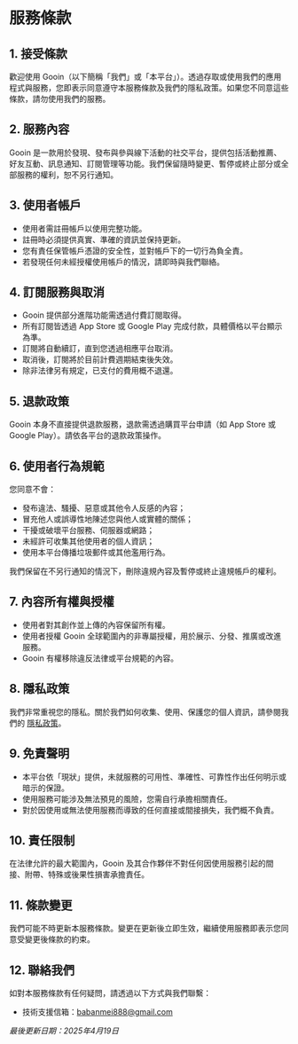 # 服務條款

## 1. 接受條款

歡迎使用 Gooin（以下簡稱「我們」或「本平台」）。透過存取或使用我們的應用程式與服務，您即表示同意遵守本服務條款及我們的隱私政策。如果您不同意這些條款，請勿使用我們的服務。

## 2. 服務內容

Gooin 是一款用於發現、發布與參與線下活動的社交平台，提供包括活動推薦、好友互動、訊息通知、訂閱管理等功能。我們保留隨時變更、暫停或終止部分或全部服務的權利，恕不另行通知。

## 3. 使用者帳戶

- 使用者需註冊帳戶以使用完整功能。
- 註冊時必須提供真實、準確的資訊並保持更新。
- 您有責任保管帳戶憑證的安全性，並對帳戶下的一切行為負全責。
- 若發現任何未經授權使用帳戶的情況，請即時與我們聯絡。

## 4. 訂閱服務與取消

- Gooin 提供部分進階功能需透過付費訂閱取得。
- 所有訂閱皆透過 App Store 或 Google Play 完成付款，具體價格以平台顯示為準。
- 訂閱將自動續訂，直到您透過相應平台取消。
- 取消後，訂閱將於目前計費週期結束後失效。
- 除非法律另有規定，已支付的費用概不退還。

## 5. 退款政策

Gooin 本身不直接提供退款服務，退款需透過購買平台申請（如 App Store 或 Google Play）。請依各平台的退款政策操作。

## 6. 使用者行為規範

您同意不會：

- 發布違法、騷擾、惡意或其他令人反感的內容；
- 冒充他人或誤導性地陳述您與他人或實體的關係；
- 干擾或破壞平台服務、伺服器或網路；
- 未經許可收集其他使用者的個人資訊；
- 使用本平台傳播垃圾郵件或其他濫用行為。

我們保留在不另行通知的情況下，刪除違規內容及暫停或終止違規帳戶的權利。

## 7. 內容所有權與授權

- 使用者對其創作並上傳的內容保留所有權。
- 使用者授權 Gooin 全球範圍內的非專屬授權，用於展示、分發、推廣或改進服務。
- Gooin 有權移除違反法律或平台規範的內容。

## 8. 隱私政策

我們非常重視您的隱私。關於我們如何收集、使用、保護您的個人資訊，請參閱我們的 [隱私政策](https://app-gooin.github.io/support/privacy/zh-tw/)。

## 9. 免責聲明

- 本平台依「現狀」提供，未就服務的可用性、準確性、可靠性作出任何明示或暗示的保證。
- 使用服務可能涉及無法預見的風險，您需自行承擔相關責任。
- 對於因使用或無法使用服務而導致的任何直接或間接損失，我們概不負責。

## 10. 責任限制

在法律允許的最大範圍內，Gooin 及其合作夥伴不對任何因使用服務引起的間接、附帶、特殊或後果性損害承擔責任。

## 11. 條款變更

我們可能不時更新本服務條款。變更在更新後立即生效，繼續使用服務即表示您同意受變更後條款的約束。

## 12. 聯絡我們

如對本服務條款有任何疑問，請透過以下方式與我們聯繫：

- 技術支援信箱：babanmei888@gmail.com

*最後更新日期：2025年4月19日*
